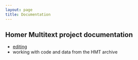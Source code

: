```yaml
---
layout: page
title: Documentation
---
```



## Homer Multitext project documentation


- [editing](./editors/)
- working with code and data from the HMT archive
